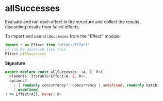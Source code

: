 # allSuccesses

Evaluate and run each effect in the structure and collect the results,
discarding results from failed effects.

To import and use `allSuccesses` from the "Effect" module:

```ts
import * as Effect from "effect/Effect"
// Can be accessed like this
Effect.allSuccesses
```

**Signature**

```ts
export declare const allSuccesses: <A, E, R>(
  elements: Iterable<Effect<A, E, R>>,
  options?:
    | { readonly concurrency?: Concurrency | undefined; readonly batching?: boolean | "inherit" | undefined }
    | undefined
) => Effect<A[], never, R>
```

